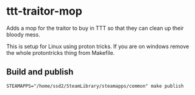 # ttt-traitor-mop

Adds a mop for the traitor to buy in TTT so that they can clean up their bloody mess.

This is setup for Linux using proton tricks. If you are on windows remove the whole protontricks thing from Makefile.

## Build and publish

```
STEAMAPPS="/home/ssd2/SteamLibrary/steamapps/common" make publish
```
